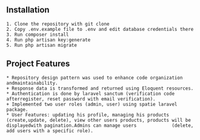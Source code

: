 ## Installation
    1. Clone the repository with git clone
    2. Copy .env.example file to .env and edit database credentials there
    3. Run composer install
    4. Run php artisan key:generate
    5. Run php artisan migrate

## Project Features
    * Repository design pattern was used to enhance code organization andmaintainability.
    + Response data is transformed and returned using Eloquent resources.
    * Authentication is done by laravel sanctum (verification code afterregister, reset password with email verification).
    + Implemented two user roles (admin, user) using spatie laravel package.
    * User Features: updating his profile, managing his products (create,update, delete), view other users products, products will be displayedwith pagination.Admins can manage users             (delete, add users with a specific role).
    
